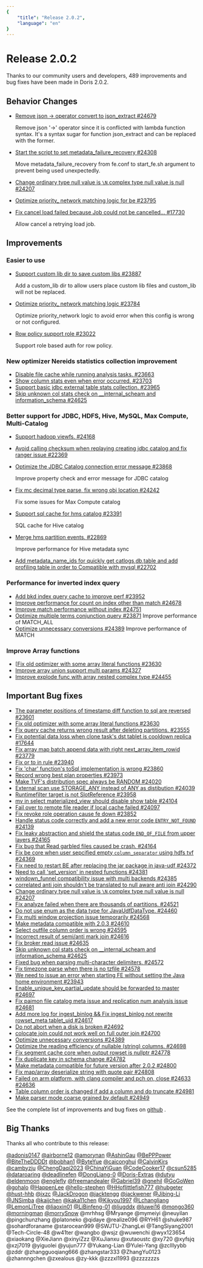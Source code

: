 ```yaml
---
{
    "title": "Release 2.0.2",
    "language": "en"
}
---
```


<!--
Licensed to the Apache Software Foundation (ASF) under one
or more contributor license agreements.  See the NOTICE file
distributed with this work for additional information
regarding copyright ownership.  The ASF licenses this file
to you under the Apache License, Version 2.0 (the
"License"); you may not use this file except in compliance
with the License.  You may obtain a copy of the License at

  http://www.apache.org/licenses/LICENSE-2.0

Unless required by applicable law or agreed to in writing,
software distributed under the License is distributed on an
"AS IS" BASIS, WITHOUT WARRANTIES OR CONDITIONS OF ANY
KIND, either express or implied.  See the License for the
specific language governing permissions and limitations
under the License.
-->

# Release 2.0.2

Thanks to our community users and developers, 489 improvements and bug fixes have been made in Doris 2.0.2.

## Behavior Changes

- [Remove json -> operator convert to json_extract #24679](https://github.com/apache/doris/pull/24679)

  Remove json '->' operator since it is conflicted with lambda function syntax. It's a syntax sugar for function json_extract and can be replaced with the former.
- [Start the script to set metadata_failure_recovery #24308](https://github.com/apache/doris/pull/24308)

  Move metadata_failure_recovery from fe.conf to start_fe.sh argument to prevent being used unexpectedly.
- [Change ordinary type null value is `\N`,complex type null value is null #24207](https://github.com/apache/doris/pull/24207)
- [Optimize priority_ network matching logic for be #23795](https://github.com/apache/doris/pull/23795)
- [Fix cancel load failed because Job could not be cancelled… #17730](https://github.com/apache/doris/pull/17730)
  
  Allow cancel a retrying load job.

## Improvements

### Easier to use

- [Support custom lib dir to save custom libs #23887](https://github.com/apache/doris/pull/23887)
  
  Add a custom_lib dir to allow users place custom lib files and custom_lib will not be replaced.
- [Optimize priority_ network matching logic #23784](https://github.com/apache/doris/pull/23784) 

  Optimize priority_network logic to avoid error when this config is wrong or not configured.
- [Row policy support role #23022](https://github.com/apache/doris/pull/23022) 

  Support role based auth for row policy.

### New optimizer Nereids statistics collection improvement

- [Disable file cache while running analysis tasks. #23663](https://github.com/apache/doris/pull/23663)
- [Show column stats even when error occurred. #23703](https://github.com/apache/doris/pull/23703)
- [Support basic jdbc external table stats collection. #23965](https://github.com/apache/doris/pull/23965)
- [Skip unknown col stats check on __internal_scheam and information_schema #24625](https://github.com/apache/doris/pull/24625)

### Better support for JDBC, HDFS, Hive, MySQL, Max Compute, Multi-Catalog

- [Support hadoop viewfs. #24168](https://github.com/apache/doris/pull/24168)
- [Avoid calling checksum when replaying creating jdbc catalog and fix ranger issue #22369](https://github.com/apache/doris/pull/22369)
- [Optimize the JDBC Catalog connection error message #23868](https://github.com/apache/doris/pull/23868) 

  Improve property check and error message for JDBC catalog
- [Fix mc decimal type parse, fix wrong obj location #24242](https://github.com/apache/doris/pull/24242) 

  Fix some issues for Max Compute catalog
- [Support sql cache for hms catalog #23391](https://github.com/apache/doris/pull/23391) 

  SQL cache for Hive catalog
- [Merge hms partition events. #22869](https://github.com/apache/doris/pull/22869) 

  Improve performance for Hive metadata sync
- [Add metadata_name_ids for quickly get catlogs,db,table and add profiling table in order to Compatible with mysql #22702](https://github.com/apache/doris/pull/22702)

### Performance for inverted index query

- [Add bkd index query cache to improve perf #23952](https://github.com/apache/doris/pull/23952)
- [Improve performance for count on index other than match #24678](https://github.com/apache/doris/pull/24678)
- [Improve match performance without index #24751](https://github.com/apache/doris/pull/24751)
- [Optimize multiple terms conjunction query #23871](https://github.com/apache/doris/pull/23871) 
Improve performance of MATCH_ALL
- [Optimize unnecessary conversions #24389](https://github.com/apache/doris/pull/24389) 
Improve performance of MATCH

### Improve Array functions

- [[Fix old optimizer with some array literal functions #23630](https://github.com/apache/doris/pull/23630)
- [Improve array union support multi params #24327](https://github.com/apache/doris/pull/24327)
- [Improve explode func with array nested complex type #24455](https://github.com/apache/doris/pull/24455)

## Important Bug fixes

- [The parameter positions of timestamp diff function to sql are reversed #23601](https://github.com/apache/doris/pull/23601)
- [Fix old optimizer with some array literal functions #23630](https://github.com/apache/doris/pull/23630)
- [Fix query cache returns wrong result after deleting partitions. #23555](https://github.com/apache/doris/pull/23555)
- [Fix potential data loss when clone task's dst tablet is cooldown replica #17644](https://github.com/apache/doris/pull/17644)
- [Fix array map batch append data with right next_array_item_rowid #23779](https://github.com/apache/doris/pull/23779)
- [Fix or to in rule #23940](https://github.com/apache/doris/pull/23940)
- [Fix 'char' function's toSql implementation is wrong #23860](https://github.com/apache/doris/pull/23860)
- [Record wrong best plan properties #23973](https://github.com/apache/doris/pull/23973)
- [Make TVF's distribution spec always be RANDOM #24020](https://github.com/apache/doris/pull/24020)
- [External scan use STORAGE_ANY instead of ANY as distibution #24039](https://github.com/apache/doris/pull/24039)
- [Runtimefilter target is not SlotReference #23958](https://github.com/apache/doris/pull/23958)
- [mv in select materialized_view should disable show table #24104](https://github.com/apache/doris/pull/24104)
- [Fail over to remote file reader if local cache failed #24097](https://github.com/apache/doris/pull/24097)
- [Fix revoke role operation cause fe down #23852](https://github.com/apache/doris/pull/23852)
- [Handle status code correctly and add a new error code `ENTRY_NOT_FOUND` #24139](https://github.com/apache/doris/pull/24139)
- [Fix leaky abstraction and shield the status code `END_OF_FILE` from upper layers #24165](https://github.com/apache/doris/pull/24165)
- [Fix bug that Read garbled files caused be crash. #24164](https://github.com/apache/doris/pull/24164)
- [Fix be core when user sepcified empty `column_separator` using hdfs tvf #24369](https://github.com/apache/doris/pull/24369)
- [Fix need to restart BE after replacing the jar package in java-udf #24372](https://github.com/apache/doris/pull/24372)
- [Need to call 'set_version' in nested functions #24381](https://github.com/apache/doris/pull/24381)
- [windown_funnel compatibility issue with multi backends #24385](https://github.com/apache/doris/pull/24385)
- [correlated anti join shouldn't be translated to null aware anti join #24290](https://github.com/apache/doris/pull/24290)
- [Change ordinary type null value is `\N`,complex type null value is null #24207](https://github.com/apache/doris/pull/24207)
- [Fix analyze failed when there are thousands of partitions. #24521](https://github.com/apache/doris/pull/24521)
- [Do not use enum as the data type for JavaUdfDataType. #24460](https://github.com/apache/doris/pull/24460)
- [Fix multi window projection issue temporarily #24568](https://github.com/apache/doris/pull/24568)
- [Make metadata compatible with 2.0.3 #24610](https://github.com/apache/doris/pull/24610)
- [Select outfile column order is wrong #24595](https://github.com/apache/doris/pull/24595)
- [Incorrect result of semi/anti mark join #24616](https://github.com/apache/doris/pull/24616)
- [Fix broker read issue #24635](https://github.com/apache/doris/pull/24635)
- [Skip unknown col stats check on __internal_scheam and information_schema #24625](https://github.com/apache/doris/pull/24625)
- [Fixed bug when parsing multi-character delimiters. #24572](https://github.com/apache/doris/pull/24572)
- [Fix timezone parse when there is no tzfile #24578](https://github.com/apache/doris/pull/24578)
- [We need to issue an error when starting FE without setting the Java home environment #23943](https://github.com/apache/doris/pull/23943)
- [Enable_unique_key_partial_update should be forwarded to master #24697](https://github.com/apache/doris/pull/24697)
- [Fix paimon file catalog meta issue and replication num analysis issue #24681](https://github.com/apache/doris/pull/24681)
- [Add more log for ingest_binlog && Fix ingest_binlog not rewrite rowset_meta tablet_uid #24617](https://github.com/apache/doris/pull/24617)
- [Do not abort when a disk is broken #24692](https://github.com/apache/doris/pull/24692)
- [colocate join could not work well on full outer join #24700](https://github.com/apache/doris/pull/24700)
- [Optimize unnecessary conversions #24389](https://github.com/apache/doris/pull/24389)
- [Optimize the reading efficiency of nullable (string) columns. #24698](https://github.com/apache/doris/pull/24698)
- [Fix segment cache core when output rowset is nullptr #24778](https://github.com/apache/doris/pull/24778)
- [Fix duplicate key in schema change #24782](https://github.com/apache/doris/pull/24782)
- [Make metadata compatible for future version after 2.0.2 #24800](https://github.com/apache/doris/pull/24800)
- [Fix map/array deserialize string with quote pair #24808](https://github.com/apache/doris/pull/24808)
- [Failed on arm platform, with clang compiler and pch on, close #24633 #24636](https://github.com/apache/doris/pull/24636)
- [Table column order is changed if add a column and do truncate #24981](https://github.com/apache/doris/pull/24981)
- [Make parser mode coarse grained by default #24949](https://github.com/apache/doris/pull/24949)

See the complete list of improvements and bug fixes on [github](https://github.com/apache/doris/issues?q=label%3Adev%2F2.0.2-merged+is%3Aclosed) .

## Big Thanks

Thanks all who contribute to this release:

[@adonis0147](https://github.com/adonis0147) [@airborne12](https://github.com/airborne12) [@amorynan](https://github.com/amorynan) [@AshinGau](https://github.com/AshinGau) [@BePPPower](https://github.com/BePPPower) [@BiteTheDDDDt](https://github.com/BiteTheDDDDt) [@bobhan1](https://github.com/bobhan1) [@ByteYue](https://github.com/ByteYue) [@caiconghui](https://github.com/caiconghui) [@CalvinKirs](https://github.com/CalvinKirs) [@cambyzju](https://github.com/cambyzju) [@ChengDaqi2023](https://github.com/ChengDaqi2023) [@ChinaYiGuan](https://github.com/ChinaYiGuan) [@CodeCooker17](https://github.com/CodeCooker17) [@csun5285](https://github.com/csun5285) [@dataroaring](https://github.com/dataroaring) [@deadlinefen](https://github.com/deadlinefen) [@DongLiang-0](https://github.com/DongLiang-0) [@Doris-Extras](https://github.com/Doris-Extras) [@dutyu](https://github.com/dutyu) [@eldenmoon](https://github.com/eldenmoon) [@englefly](https://github.com/englefly) [@freemandealer](https://github.com/freemandealer) [@Gabriel39](https://github.com/Gabriel39) [@gnehil](https://github.com/gnehil) [@GoGoWen](https://github.com/GoGoWen) [@gohalo](https://github.com/gohalo) [@HappenLee](https://github.com/HappenLee) [@hello-stephen](https://github.com/hello-stephen) [@HHoflittlefish777](https://github.com/HHoflittlefish777) [@hubgeter](https://github.com/hubgeter) [@hust-hhb](https://github.com/hust-hhb) [@ixzc](https://github.com/ixzc) [@JackDrogon](https://github.com/JackDrogon) [@jacktengg](https://github.com/jacktengg) [@jackwener](https://github.com/jackwener) [@Jibing-Li](https://github.com/Jibing-Li) [@JNSimba](https://github.com/JNSimba) [@kaijchen](https://github.com/kaijchen) [@kaka11chen](https://github.com/kaka11chen) [@Kikyou1997](https://github.com/Kikyou1997) [@Lchangliang](https://github.com/Lchangliang) [@LemonLiTree](https://github.com/LemonLiTree) [@liaoxin01](https://github.com/liaoxin01) [@LiBinfeng-01](https://github.com/LiBinfeng-01) [@liugddx](https://github.com/liugddx) [@luwei16](https://github.com/luwei16) [@mongo360](https://github.com/mongo360) [@morningman](https://github.com/morningman) [@morrySnow](https://github.com/morrySnow) @mrhhsg @Mryange @mymeiyi @neuyilan @pingchunzhang @platoneko @qidaye @realize096 @RYH61 @shuke987 @sohardforaname @starocean999 @SWJTU-ZhangLei @TangSiyang2001 @Tech-Circle-48 @w41ter @wangbo @wsjz @wuwenchi @wyx123654 @xiaokang @XieJiann @xinyiZzz @XuJianxu @xutaoustc @xy720 @xyfsjq @xzj7019 @yiguolei @yujun777 @Yukang-Lian @Yulei-Yang @zclllyybb @zddr @zhangguoqiang666 @zhangstar333 @ZhangYu0123 @zhannngchen @zxealous @zy-kkk @zzzxl1993 @zzzzzzzs
